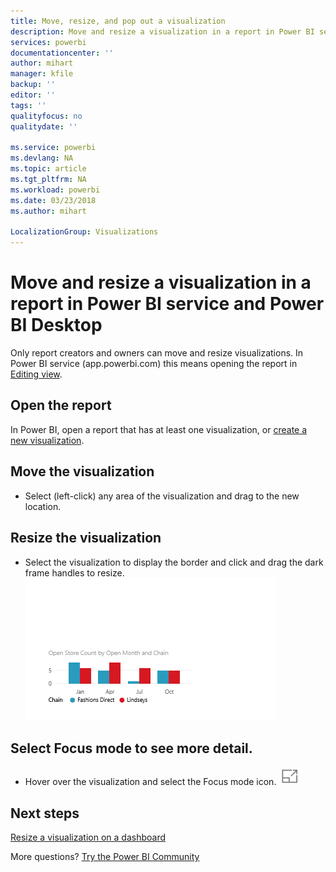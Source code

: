 ```yaml
---
title: Move, resize, and pop out a visualization
description: Move and resize a visualization in a report in Power BI service and Desktop
services: powerbi
documentationcenter: ''
author: mihart
manager: kfile
backup: ''
editor: ''
tags: ''
qualityfocus: no
qualitydate: ''

ms.service: powerbi
ms.devlang: NA
ms.topic: article
ms.tgt_pltfrm: NA
ms.workload: powerbi
ms.date: 03/23/2018
ms.author: mihart

LocalizationGroup: Visualizations
---
```

# Move and resize a visualization in a report in Power BI service and Power BI Desktop
Only report creators and owners can move and resize visualizations. In Power BI service (app.powerbi.com) this means opening the report in [Editing view](service-reading-view-and-editing-view.md).

## Open the report
In Power BI, open a report that has at least one visualization, or [create a new visualization](power-bi-report-add-visualizations-i.md). 

## Move the visualization﻿
* Select (left-click) any area of the visualization and drag to the new location.

## Resize the visualization
* Select the visualization to display the border and click and drag the dark frame handles to resize.  
  ![](media/power-bi-visualization-move-and-resize/untitled.gif)

## Select Focus mode to see more detail.
* Hover over the visualization and select the Focus mode icon.
  ![](media/power-bi-visualization-move-and-resize/pbi_popouticon.jpg)

## Next steps
[Resize a visualization on a dashboard](service-dashboard-edit-tile.md)  

More questions? [Try the Power BI Community](http://community.powerbi.com/)